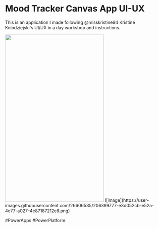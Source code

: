 
# Mood Tracker Canvas App UI-UX 

This is an application I made following @misskristine94 Kristine Kolodziejski's UI/UX in a day workshop and instructions.

<img src="https://user-images.githubusercontent.com/26606535/206398879-4604b823-84b2-4ad0-9730-a8ec01467242.png" width="318" height="540"/>  
![image](https://user-images.githubusercontent.com/26606535/206399777-e3d052cb-e52a-4c77-a027-4c87187212e8.png)

#PowerApps #PowerPlatform
